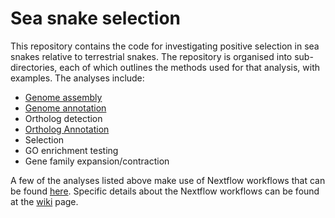 # Sea snake selection

This repository contains the code for investigating positive selection in sea snakes relative to
terrestrial snakes. The repository is organised into sub-directories, each of which outlines the
methods used for that analysis, with examples. The analyses include:

- [Genome assembly][asm]
- [Genome annotation][ann]
- Ortholog detection
- [Ortholog Annotation][oann]
- Selection
- GO enrichment testing
- Gene family expansion/contraction

A few of the analyses listed above make use of Nextflow workflows that can be found [here][nf].
Specific details about the Nextflow workflows can be found at the [wiki][wiki] page.

[asm]: https://github.com/a-lud/sea-snake-selection/tree/main/genome-assembly
[ann]: https://github.com/a-lud/sea-snake-selection/tree/main/annotation
[oann]: https://github.com/a-lud/sea-snake-selection/tree/main/ortholgs/ortholog-annotation
[nf]: https://github.com/a-lud/nf-pipelines
[wiki]: https://github.com/a-lud/nf-pipelines/wiki
